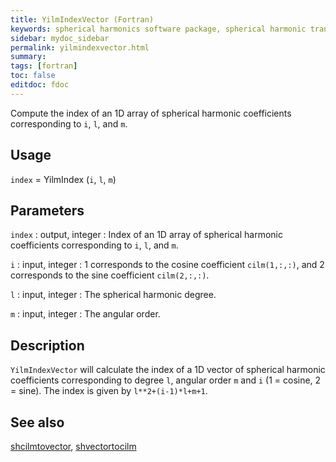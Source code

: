 ```yaml
---
title: YilmIndexVector (Fortran)
keywords: spherical harmonics software package, spherical harmonic transform, legendre functions, multitaper spectral analysis, fortran, Python, gravity, magnetic field
sidebar: mydoc_sidebar
permalink: yilmindexvector.html
summary:
tags: [fortran]
toc: false
editdoc: fdoc
---
```


Compute the index of an 1D array of spherical harmonic coefficients corresponding to `i`, `l`, and `m`.

## Usage

`index` = YilmIndex (`i`, `l`, `m`)

## Parameters

`index` : output, integer 
:   Index of an 1D array of spherical harmonic coefficients corresponding to `i`, `l`, and `m`.

`i` : input, integer
:   1 corresponds to the cosine coefficient `cilm(1,:,:)`, and 2 corresponds to the sine coefficient `cilm(2,:,:)`.

`l` : input, integer
:   The spherical harmonic degree.

`m` : input, integer
:   The angular order.

## Description

`YilmIndexVector` will calculate the index of a 1D vector of spherical harmonic coefficients corresponding to degree `l`, angular order `m` and `i` (1 = cosine, 2 = sine). The index is given by `l**2+(i-1)*l+m+1`.

## See also

[shcilmtovector](shcilmtovector.html), [shvectortocilm](shvectortocilm.html)
